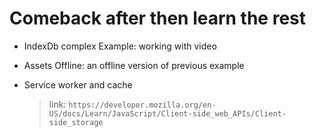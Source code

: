 # Comeback after then learn the rest

- IndexDb complex Example: working with video
- Assets Offline: an offline version of previous example
- Service worker and cache

  > link:
  > `https://developer.mozilla.org/en-US/docs/Learn/JavaScript/Client-side_web_APIs/Client-side_storage`
